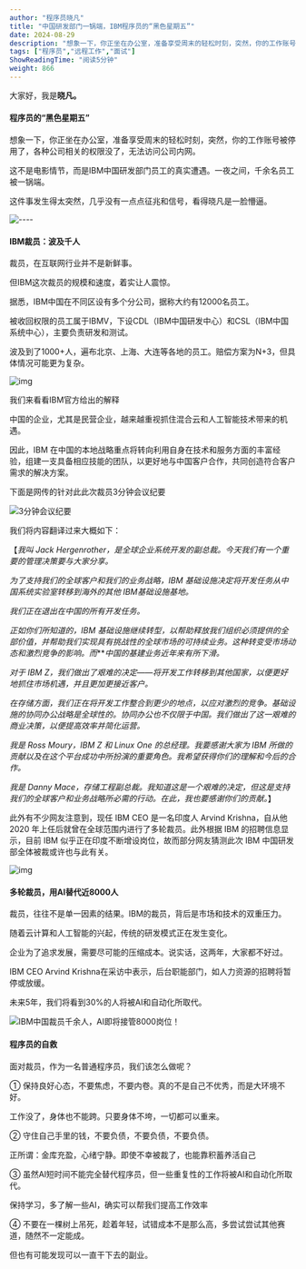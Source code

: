 ```yaml
---
author: "程序员晓凡"
title: "中国研发部门一锅端，IBM程序员的“黑色星期五”"
date: 2024-08-29
description: "想象一下，你正坐在办公室，准备享受周末的轻松时刻，突然，你的工作账号被停用了，各种公司相关的权限没了，无法访问公司内网。这不是电影情节，而是IBM中国研发部，被一锅端了。"
tags: ["程序员","远程工作","面试"]
ShowReadingTime: "阅读5分钟"
weight: 866
---
```

大家好，我是**晓凡。**

#### 程序员的“黑色星期五”

想象一下，你正坐在办公室，准备享受周末的轻松时刻，突然，你的工作账号被停用了，各种公司相关的权限没了，无法访问公司内网。

这不是电影情节，而是IBM中国研发部门员工的真实遭遇。一夜之间，千余名员工被一锅端。

这件事发生得太突然，几乎没有一点点征兆和信号，看得晓凡是一脸懵逼。

![----](https://p6-xtjj-sign.byteimg.com/tos-cn-i-73owjymdk6/8c5cb62bbdae470d9bdd88677056c22c~tplv-73owjymdk6-jj-mark-v1:0:0:0:0:5o6Y6YeR5oqA5pyv56S-5Yy6IEAg56iL5bqP5ZGY5pmT5Yeh:q75.awebp?rk3s=f64ab15b&x-expires=1727915819&x-signature=7wYwI3YvRGcDMQvxphYLbZ8bAjY%3D)

#### IBM裁员：波及千人

裁员，在互联网行业并不是新鲜事。

但IBM这次裁员的规模和速度，着实让人震惊。

据悉，IBM中国在不同区设有多个分公司，据称大约有12000名员工。

被收回权限的员工属于IBMV，下设CDL（IBM中国研发中心）和CSL（IBM中国系统中心），主要负责研发和测试。

波及到了1000+人，遍布北京、上海、大连等各地的员工。赔偿方案为N+3，但具体情况可能更为复杂。

![img](https://p6-xtjj-sign.byteimg.com/tos-cn-i-73owjymdk6/100077fef8bf484d853abc3f92abe42f~tplv-73owjymdk6-jj-mark-v1:0:0:0:0:5o6Y6YeR5oqA5pyv56S-5Yy6IEAg56iL5bqP5ZGY5pmT5Yeh:q75.awebp?rk3s=f64ab15b&x-expires=1727915819&x-signature=tRn2JDeuPoDWAqKjs%2B9d0cYPvco%3D)

我们来看看IBM官方给出的解释

中国的企业，尤其是民营企业，越来越重视抓住混合云和人工智能技术带来的机遇。

因此，IBM 在中国的本地战略重点将转向利用自身在技术和服务方面的丰富经验，组建一支具备相应技能的团队，以更好地与中国客户合作，共同创造符合客户需求的解决方案。

下面是网传的针对此此次裁员3分钟会议纪要

![3分钟会议纪要](https://p6-xtjj-sign.byteimg.com/tos-cn-i-73owjymdk6/2940b325c8eb47c9b15532f21833dee8~tplv-73owjymdk6-jj-mark-v1:0:0:0:0:5o6Y6YeR5oqA5pyv56S-5Yy6IEAg56iL5bqP5ZGY5pmT5Yeh:q75.awebp?rk3s=f64ab15b&x-expires=1727915819&x-signature=tZ6MRmyRXfnbCQ8mUJlAmBOs%2Bpc%3D)

我们将内容翻译过来大概如下：

【_我叫 Jack Hergenrother，是全球企业系统开发的副总裁。今天我们有一个重要的管理决策要与大家分享。_

_为了支持我们的全球客户和我们的业务战略，IBM 基础设施决定将开发任务从中国系统实验室转移到海外的其他 IBM基础设施基地。_

_我们正在退出在中国的所有开发任务。_

_正如你们所知道的，IBM 基础设施继续转型，以帮助释放我们组织必须提供的全部价值，并帮助我们实现具有挑战性的全球市场的可持续业务。这种转变受市场动态和激烈竞争的影响。而_\*\*_中国的基建业务近年来有所下滑。_

_对于 IBM Z，我们做出了艰难的决定——将开发工作转移到其他国家，以便更好地抓住市场机遇，并且更加更接近客户。_

_在存储方面，我们正在将开发工作整合到更少的地点，以应对激烈的竞争。基础设施的协同办公战略是全球性的。协同办公也不仅限于中国。我们做出了这一艰难的商业决策，以便提高效率并简化运营。_

_我是 Ross Moury，IBM Z 和 Linux One 的总经理。我要感谢大家为 IBM 所做的贡献以及在这个平台成功中所扮演的重要角色。我希望获得你们的理解和今后的合作。_

_我是 Danny Mace，存储工程副总裁。我知道这是一个艰难的决定，但这是支持我们的全球客户和业务战略所必需的行动。在此，我也要感谢你们的贡献。_】

此外有不少网友注意到，现任 IBM CEO 是一名印度人 Arvind Krishna，自从他 2020 年上任后就曾在全球范围内进行了多轮裁员。此外根据 IBM 的招聘信息显示，目前 IBM 似乎正在印度不断增设岗位，故而部分网友猜测此次 IBM 中国研发部全体被裁或许也与此有关。

![img](https://p6-xtjj-sign.byteimg.com/tos-cn-i-73owjymdk6/23c437f4117f42fcbb31c1e4227d803d~tplv-73owjymdk6-jj-mark-v1:0:0:0:0:5o6Y6YeR5oqA5pyv56S-5Yy6IEAg56iL5bqP5ZGY5pmT5Yeh:q75.awebp?rk3s=f64ab15b&x-expires=1727915819&x-signature=EFseOWvgKP8VU54ad2h%2ByoJ5lS8%3D)

#### 多轮裁员，用AI替代近8000人

裁员，往往不是单一因素的结果。IBM的裁员，背后是市场和技术的双重压力。

随着云计算和人工智能的兴起，传统的研发模式正在发生变化。

企业为了追求发展，需要尽可能的压缩成本。说实话，这两年，大家都不好过。

IBM CEO Arvind Krishna在采访中表示，后台职能部门，如人力资源的招聘将暂停或放缓。

未来5年，我们将看到30%的人将被AI和自动化所取代。

![IBM中国裁员千余人，AI即将接管8000岗位！](https://p6-xtjj-sign.byteimg.com/tos-cn-i-73owjymdk6/7cfce4b73e0f49e1bbe03f46b274bca9~tplv-73owjymdk6-jj-mark-v1:0:0:0:0:5o6Y6YeR5oqA5pyv56S-5Yy6IEAg56iL5bqP5ZGY5pmT5Yeh:q75.awebp?rk3s=f64ab15b&x-expires=1727915819&x-signature=L%2BWaS6GMkLnuHONSMhI9SiCUhBU%3D)

#### 程序员的自救

面对裁员，作为一名普通程序员，我们该怎么做呢？

① 保持良好心态，不要焦虑，不要内卷。真的不是自己不优秀，而是大环境不好。

工作没了，身体也不能跨。只要身体不垮，一切都可以重来。

② 守住自己手里的钱，不要负债，不要负债，不要负债。

正所谓：金库充盈，心绪宁静。即使不幸被裁了，也能靠积蓄养活自己

③ 虽然AI短时间不能完全替代程序员，但一些重复性的工作将被AI和自动化所取代。

保持学习，多了解一些AI，确实可以帮我们提高工作效率

④ 不要在一棵树上吊死，趁着年轻，试错成本不是那么高，多尝试尝试其他赛道，随然不一定能成。

但也有可能发现可以一直干下去的副业。